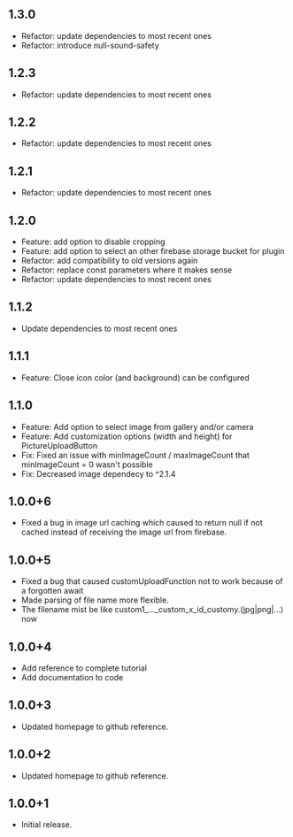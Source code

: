 ## 1.3.0
  * Refactor: update dependencies to most recent ones
  * Refactor: introduce null-sound-safety

## 1.2.3
  * Refactor: update dependencies to most recent ones

## 1.2.2
  * Refactor: update dependencies to most recent ones

## 1.2.1
  * Refactor: update dependencies to most recent ones

## 1.2.0
  * Feature: add option to disable cropping
  * Feature: add option to select an other firebase storage bucket for plugin
  * Refactor: add compatibility to old versions again
  * Refactor: replace const parameters where it makes sense
  * Refactor: update dependencies to most recent ones
  
## 1.1.2
  * Update dependencies to most recent ones

## 1.1.1
  * Feature: Close icon color (and background) can be configured

## 1.1.0
  * Feature: Add option to select image from gallery and/or camera
  * Feature: Add customization options (width and height) for PictureUploadButton
  * Fix: Fixed an issue with minImageCount / maxImageCount that minImageCount = 0 wasn't possible
  * Fix: Decreased image dependecy to ^2.1.4

## 1.0.0+6
  * Fixed a bug in image url caching which caused to return null if not cached instead of receiving the image url from firebase.

## 1.0.0+5
  * Fixed a bug that caused customUploadFunction not to work because of a forgotten await
  * Made parsing of file name more flexible.
  * The filename mist be like custom1_..._custom_x_id_customy.(jpg|png|...) now

## 1.0.0+4
  * Add reference to complete tutorial
  * Add documentation to code

## 1.0.0+3
  * Updated homepage to github reference.

## 1.0.0+2
  * Updated homepage to github reference.

## 1.0.0+1
  * Initial release.
